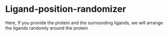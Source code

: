 # Ligand-position-randomizer
Here, If you provide the protein and the surrounding ligands, we will arrange the ligands randomly around the protein
